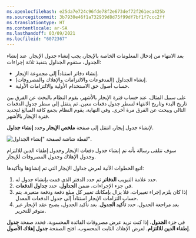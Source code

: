 ```yaml
---
ms.openlocfilehash: e25da7e724c96fde78f2e673def72f261eca425b
ms.sourcegitcommit: 3b7930e46f1a732939d8d75f99df7bf1f7ccc2ff
ms.translationtype: HT
ms.contentlocale: ar-SA
ms.lasthandoff: 03/09/2021
ms.locfileid: "6072367"
---
```

بعد الانتهاء من إدخال المعلومات الخاصة بالإيجار، يجب إنشاء جدول الإيجار. عند إنشاء الجدول، ستقوم الجداول بتنفيذ ثلاثة إجراءات: 

- إنشاء دفاتر استناداً إلى مجموعة الإيجار.
- إنشاء الجداول (المدفوعات والالتزامات والإهلاك والمصروفات).
- حساب أصول حق الاستخدام الأولية والالتزامات الأولية. 

على سبيل المثال، عند حساب فترة الإيجار بالأشهر، يقوم النظام بالبحث عن الفرق بين تاريخ البدء وتاريخ الانتهاء لسطر جدول دفعات معين. ثم ينتقل إلى سطر جدول الدفعات التالي ويبحث عن الفرق مرة أخرى. وفي النهاية، يقوم النظام بجمع كافة المبالغ لتحديد فترة الإيجار بالأشهر.

لإنشاء جدول إيجار، انتقل إلى صفحة **ملخص الإيجار** وحدد **إنشاء جداول**.


 
![لقطة شاشة لصفحة "إنشاء الجداول".](../media/create-schedules.png)

سوف تتلقى رسالة بأنه تم إنشاء جدول دفعات الإيجار وجدول إطفاء الدين للالتزام وجدول الإهلاك وجدول المصروفات للإيجار.

اتبع الخطوات الآتية لعرض جداول الإيجار التي تم إنشاؤها وتأكيدها:

1.  حدد علامة التبويب **الدفاتر** ثم حدد الدفتر الذي قمت بإنشاء جدول له.
2.  في جزء الإجراءات، ضمن **الجداول**، حدد **جداول الدفعات**.
3.  إذا كان يلزم إجراء تغييرات، فلا يزال بإمكانك تغيير كل مبلغ دفعة ودفعة متغيرة. يتم حساب التزامات الإيجار استناداً إلى جدول الدفعات المعدل.
4.  بعد مراجعة الجدول، حدد **تأكيد الجدول**. بعد تأكيد الجدول، يصبح عقد الإيجار غير متوفر للتحرير.

في جزء **الجدول**، إذا كنت تريد عرض مصروفات الفائدة المحسوبة، فحدد صفحة **جدول إطفاء الدين للالتزام**. لعرض الإهلاك الثابت المحسوب، افتح الصفحة **جدول إهلاك الأصول**. 


